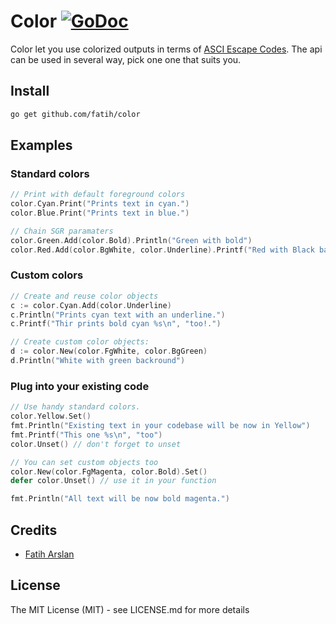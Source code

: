 # Color [![GoDoc](https://godoc.org/github.com/fatih/color?status.png)](http://godoc.org/github.com/fatih/color)

Color let you use colorized outputs in terms of [ASCI Escape
Codes](http://en.wikipedia.org/wiki/ANSI_escape_code#Colors). The api can be
used in several way, pick one one that suits you.


## Install

```bash
go get github.com/fatih/color
```

## Examples

### Standard colors

```go
// Print with default foreground colors
color.Cyan.Print("Prints text in cyan.")
color.Blue.Print("Prints text in blue.")

// Chain SGR paramaters
color.Green.Add(color.Bold).Println("Green with bold")
color.Red.Add(color.BgWhite, color.Underline).Printf("Red with Black background and underscore: %s\n", "format too!")
```

### Custom colors

```go
// Create and reuse color objects
c := color.Cyan.Add(color.Underline)
c.Println("Prints cyan text with an underline.")
c.Printf("Thir prints bold cyan %s\n", "too!.")

// Create custom color objects:
d := color.New(color.FgWhite, color.BgGreen)
d.Println("White with green backround")
```

### Plug into your existing code

```go
// Use handy standard colors.
color.Yellow.Set()
fmt.Println("Existing text in your codebase will be now in Yellow")
fmt.Printf("This one %s\n", "too")
color.Unset() // don't forget to unset

// You can set custom objects too
color.New(color.FgMagenta, color.Bold).Set()
defer color.Unset() // use it in your function

fmt.Println("All text will be now bold magenta.")
```

## Credits

 * [Fatih Arslan](https://github.com/fatih)

## License

The MIT License (MIT) - see LICENSE.md for more details


